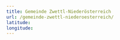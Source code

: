 ```yaml
---
title: Gemeinde Zwettl-Niederösterreich
url: /gemeinde-zwettl-niederoesterreich/
latitude: 
longitude: 
---
```

